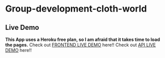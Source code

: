 # Group-development-cloth-world
## Live Demo
**This App uses a Heroku free plan, so I am afraid that it takes time to load the pages.**
Check out [FRONTEND LIVE DEMO](https://frontend-clothworld.herokuapp.com/) here!!
Check out [API LIVE DEMO](https://backend-clothworld.herokuapp.com/) here!!
